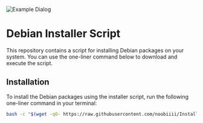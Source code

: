 ![Example Dialog](https://github.com/noobiiii/Installers/raw/master/img/dialog_installer.png)

# Debian Installer Script

This repository contains a script for installing Debian packages on your system. You can use the one-liner command below to download and execute the script.

## Installation

To install the Debian packages using the installer script, run the following one-liner command in your terminal:

```bash
bash -c "$(wget -qO- https://raw.githubusercontent.com/noobiiii/Installers/master/debian_installer.sh)"

